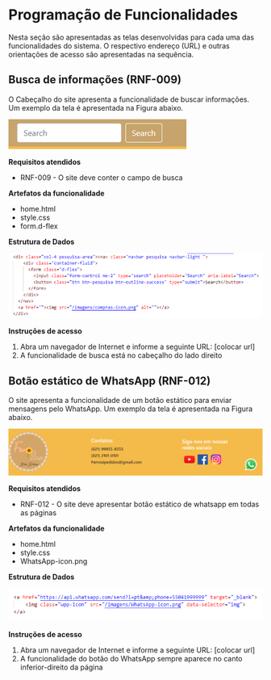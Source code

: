 # Programação de Funcionalidades

Nesta seção são apresentadas as telas desenvolvidas para cada uma das funcionalidades do sistema. O respectivo endereço (URL) e outras orientações de acesso são apresentadas na sequência.

## Busca de informações (RNF-009)
O Cabeçalho do site apresenta a funcionalidade de buscar informações. Um exemplo da tela é apresentada na Figura abaixo. 

![img](img/busca.png)

**Requisitos atendidos**
- RNF-009 - O site deve conter o campo de busca

**Artefatos da funcionalidade**
- home.html
-	style.css
-	form.d-flex

**Estrutura de Dados**

![img](img/codigoBusca.png)

**Instruções de acesso**
1. Abra um navegador de Internet e informe a seguinte URL: [colocar url]
2. A funcionalidade de busca está no cabeçalho do lado direito 


## Botão estático de WhatsApp (RNF-012)
O site apresenta a funcionalidade de um botão estático para enviar mensagens pelo WhatsApp. Um exemplo da tela é apresentada na Figura abaixo. 

![img](img/whatsapp.png)

**Requisitos atendidos**
- RNF-012 - O site deve apresentar botão estático de whatsapp em todas as páginas

**Artefatos da funcionalidade**
- home.html
-	style.css
-	WhatsApp-icon.png

**Estrutura de Dados**

![img](img/codigoWhatsapp.png)

**Instruções de acesso**
1. Abra um navegador de Internet e informe a seguinte URL: [colocar url]
2. A funcionalidade do botão do WhatsApp sempre aparece no canto inferior-direito da página
